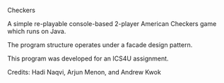 Checkers

A simple re-playable console-based 2-player American Checkers game which runs on Java.

The program structure operates under a facade design pattern.

This program was developed for an ICS4U assignment.

Credits:
Hadi Naqvi, 
Arjun Menon, and
Andrew Kwok
